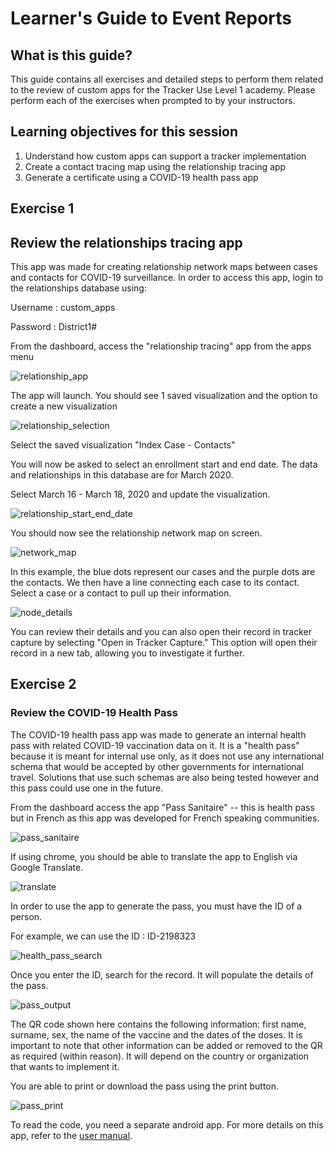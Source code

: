 # Learner's Guide to Event Reports

## What is this guide?

This guide contains all exercises and detailed steps to perform them related to the review of custom apps for the Tracker Use Level 1 academy. Please perform each of the exercises when prompted to by your instructors.

## Learning objectives for this session

1. Understand how custom apps can support a tracker implementation
2. Create a contact tracing map using the relationship tracing app
3. Generate a certificate using a COVID-19 health pass app

## Exercise 1

## Review the relationships tracing app

This app was made for creating relationship network maps between cases and contacts for COVID-19 surveillance. In order to access this app, login to the relationships database using:

Username : custom_apps

Password : District1#

From the dashboard, access the "relationship tracing" app from the apps menu

![relationship_app](resources/images/custom_apps/apps_menu_relationship.png)

The app will launch. You should see 1 saved visualization and the option to create a new visualization

![relationship_selection](resources/images/custom_apps/save_relationship_map.png)

Select the saved visualization "Index Case - Contacts"

You will now be asked to select an enrollment start and end date. The data and relationships in this database are for March 2020. 

Select March 16 - March 18, 2020 and update the visualization.

![relationship_start_end_date](resources/images/custom_apps/relationship_start_end_date.png)

You should now see the relationship network map on screen.

![network_map](resources/images/custom_apps/relationship_network.png)

In this example, the blue dots represent our cases and the purple dots are the contacts. We then have a line connecting each case to its contact. Select a case or a contact to pull up their information. 

![node_details](resources/images/custom_apps/relationship_node_details.png)

You can review their details and you can also open their record in tracker capture by selecting "Open in Tracker Capture." This option will open their record in a new tab, allowing you to investigate it further.

## Exercise 2

### Review the COVID-19 Health Pass

The COVID-19 health pass app was made to generate an internal health pass with related COVID-19 vaccination data on it. It is a "health pass" because it is meant for internal use only, as it does not use any international schema that would be accepted by other governments for international travel. Solutions that use such schemas are also being tested however and this pass could use one in the future.

From the dashboard access the app "Pass Sanitaire" -- this is health pass but in French as this app was developed for French speaking communities. 

![pass_sanitaire](resources/images/custom_apps/pass_sanitaire.png)

If using chrome, you should be able to translate the app to English via Google Translate.

![translate](resources/images/custom_apps/translate.png)

In order to use the app to generate the pass, you must have the ID of a person. 

For example, we can use the ID : ID-2198323

![health_pass_search](resources/images/custom_apps/health_pass_search.png)

Once you enter the ID, search for the record. It will populate the details of the pass.

![pass_output](resources/images/custom_apps/pass_output.png)

The QR code shown here contains the following information: first name, surname, sex, the name of the vaccine and the dates of the doses. It is important to note that other information can be added or removed to the QR as required (within reason). It will depend on the country or organization that wants to implement it.

You are able to print or download the pass using the print button.

![pass_print](resources/images/custom_apps/pass_print.png)

To read the code, you need a separate android app. For more details on this app, refer to the [user manual](https://docs.google.com/document/d/1qWyOcyCmQXsmG9FG91WIocNBvWmLkJT3/edit?usp=sharing&ouid=104677221247573000314&rtpof=true&sd=true).